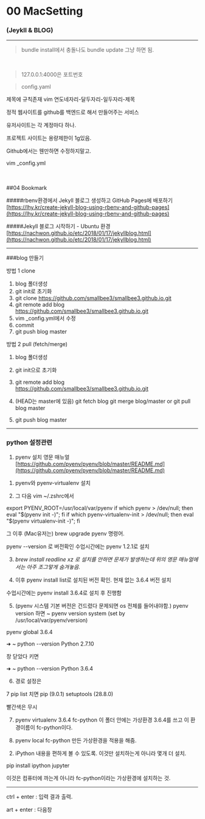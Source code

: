 # 00 MacSetting
### (Jeykll & BLOG) 

---


> bundle install에서 충돌나도 bundle update 그냥 하면 됨.

<br>



> 127.0.0.1:4000은 포트번호


> config.yaml



제목에 규칙존재
vim 연도네자리-달두자리-일두자리-제목


정적 웹사이트를 
github를 백엔드로 해서 만들어주는 서비스


유저사이트는 각 계정마다 하나.


프로젝트 사이트는 용량제한이 1g있음.


Github에서는 웬만하면 수정하지말고. 

vim _config.yml



<br><br>
##04 Bookmark
<br>


#####rbenv환경에서 Jekyll 블로그 생성하고 GitHub Pages에 배포하기
[https://lhy.kr/create-jekyll-blog-using-rbenv-and-github-pages](https://lhy.kr/create-jekyll-blog-using-rbenv-and-github-pages)


#####Jekyll 블로그 시작하기 - Ubuntu 환경
[https://nachwon.github.io/etc/2018/01/17/jekyllblog.html](https://nachwon.github.io/etc/2018/01/17/jekyllblog.html)


---



###blog 만들기

방법 1 clone

1. blog 폴더생성
2. git init로 초기화
3. git clone https://github.com/smallbee3/smallbee3.github.io.git
4. git remote add blog https://github.com/smallbee3/smallbee3.github.io.git
5. vim _config.yml에서 수정
6. commit
7. git push blog master



방법 2 pull (fetch/merge)

1. blog 폴더생성
2. git init으로 초기화
3. git remote add blog https://github.com/smallbee3/smallbee3.github.io.git
4. (HEAD는 master에 있음)
   git fetch blog
   git merge blog/master
or
   git pull blog master 

5. git push blog master



----


### python 설정관련


1) pyenv 설치 영문 매뉴얼
[https://github.com/pyenv/pyenv/blob/master/README.md](https://github.com/pyenv/pyenv/blob/master/README.md)

1. pyenv와 pyenv-virtualenv 설치

2. 그 다음 vim ~/.zshrc에서

export PYENV_ROOT=/usr/local/var/pyenv
if which pyenv > /dev/null; then eval "$(pyenv init -)"; fi
if which pyenv-virtualenv-init > /dev/null; then eval "$(pyenv virtualenv-init -)"; fi

그 이후 (Mac유저는)
brew upgrade pyenv 명령어.

pyenv --version 로 버전확인
수업시간에는 pyenv 1.2.1로 설치


3. *brew install readline xz 로 설치를 안하면 문제가 발생하는데 위의 영문 매뉴얼에서는 아주 조그맣게 숨겨놓음.*


4. 이후 pyenv install list로 설치된 버전 확인.
현재 없는 3.6.4 버전 설치

수업시간에는
pyenv install 3.6.4로 설치 후 진행함


5. (pyenv 시스템 기본 버전은 건드렸다 문제되면 os 전체를 들어내야함.)
pyenv version 하면
  ~ pyenv version
system (set by /usr/local/var/pyenv/version)

pyenv global 3.6.4

➜  ~ python --version
Python 2.7.10

창 닫았다 키면

➜  ~ python --version
Python 3.6.4


6. 경로 설정은 

7 pip list 치면 
pip (9.0.1)
setuptools (28.8.0)

빨간색은 무시

7. pyenv virtualenv 3.6.4 fc-python
이 폴더 안에는 가상환경 3.6.4를 쓰고 이 환경이름이 fc-python이다.

8. pyenv local fc-python
만든 가상환경을 적용을 해줌.



2) iPython
내용을 편하게 볼 수 있도록.
이것만 설치하는게 아니라 몇개 더 설치.

pip install ipython jupyter

이것은 컴퓨터에 까는게 아니라 fc-python이라는 가상환경에 설치하는 것.



----

ctrl + enter : 입력 결과 출력.

art + enter :  다음창



